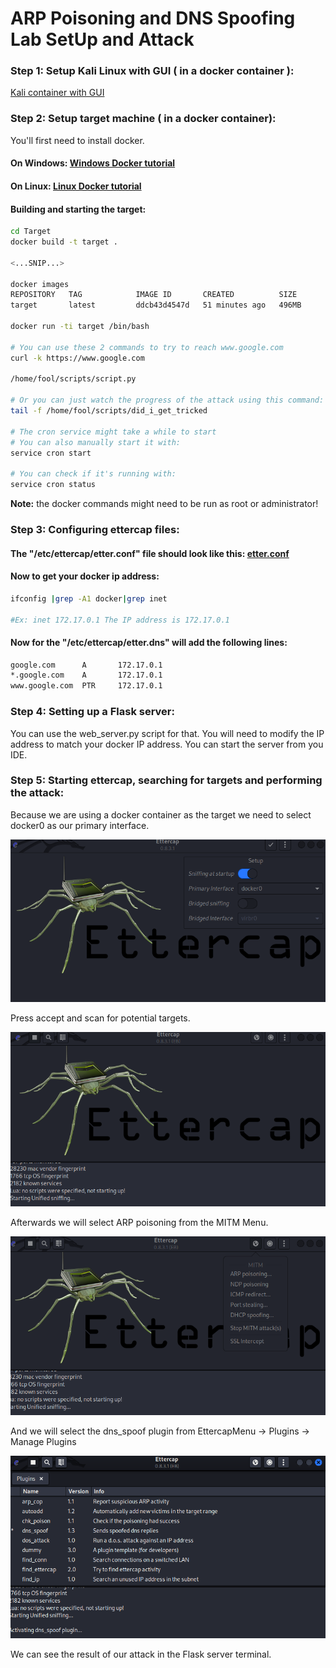 # ARP Poisoning and DNS Spoofing Lab SetUp and Attack

### Step 1: Setup Kali Linux with GUI ( in a docker container ):

[Kali container with GUI](https://www.youtube.com/watch?v=U7e-mcJdZok&t=432s)

### Step 2: Setup target machine ( in a docker container):

You'll first need to install docker.

#### On Windows: [Windows Docker tutorial](https://www.youtube.com/watch?v=XgRGI0Pw2mM)

#### On Linux: [Linux Docker tutorial](https://www.youtube.com/watch?v=cqbh-RneBlk&t=46s)

#### Building and starting the target:

```bash
cd Target
docker build -t target . 

<...SNIP...>

docker images 
REPOSITORY   TAG            IMAGE ID       CREATED          SIZE
target       latest         ddcb43d4547d   51 minutes ago   496MB

docker run -ti target /bin/bash

# You can use these 2 commands to try to reach www.google.com
curl -k https://www.google.com

/home/fool/scripts/script.py

# Or you can just watch the progress of the attack using this command:
tail -f /home/fool/scripts/did_i_get_tricked

# The cron service might take a while to start
# You can also manually start it with:
service cron start

# You can check if it's running with:
service cron status
```

**Note:** the docker commands might need to be run as root or administrator!

### Step 3: Configuring ettercap files:

#### The "/etc/ettercap/etter.conf" file should look like this: [etter.conf](ettercap/etter.conf)

#### Now to get your docker ip address:
```bash
ifconfig |grep -A1 docker|grep inet

#Ex: inet 172.17.0.1 The IP address is 172.17.0.1
```

#### Now for the "/etc/ettercap/etter.dns" will add the following lines:

```bash
google.com      A       172.17.0.1      
*.google.com    A       172.17.0.1
www.google.com  PTR     172.17.0.1

```

### Step 4: Setting up a Flask server:

You can use the web_server.py script for that. You will need to modify the IP address to match your docker IP address. You can start the server from you IDE.

### Step 5: Starting ettercap, searching for targets and performing the attack:

Because we are using a docker container as the target we need to select docker0 as our primary interface.

![img1](IMG/img1.png)

Press accept and scan for potential targets.

![img2](IMG/img2.png)

Afterwards we will select ARP poisoning from the MITM Menu.

![img3](IMG/img3.png)

And we will select the dns_spoof plugin from EttercapMenu -> Plugins -> Manage Plugins

![img4](IMG/img4.png)

We can see the result of our attack in the Flask server terminal.